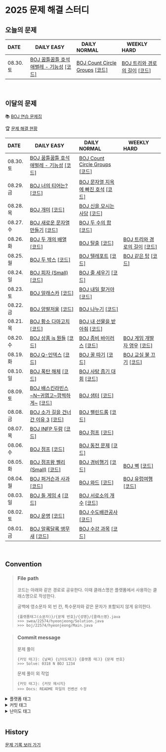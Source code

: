 <!--
|  |  |  |  |

[BOJ ](https://www.acmicpc.net/problem/) [[코드]](https://github.com/Problem-solve-study/code-store/tree/main/boj/)

| 07..  |  |  |  |
-->

# 2025 문제 해결 스터디

## 오늘의 문제

| DATE      | <img src="https://d2gd6pc034wcta.cloudfront.net/tier/6-a.svg" width="12px" /> DAILY EASY | <img src="https://d2gd6pc034wcta.cloudfront.net/tier/11-a.svg" width="12px" /> DAILY NORMAL | <img src="https://d2gd6pc034wcta.cloudfront.net/tier/16-a.svg" width="12px" /> WEEKLY HARD |
| :-------- | :---------------------------------------------------------------------------------------------------------------------------------------------- | :----------------------------------------------------------------------------------------------------------------------------------------- | :--------------------------------------------------------------------------------------------------------------------------------------------------- |
| 08.30. 토 | [BOJ 꿈틀꿈틀 호석 애벌레 - 기능성](https://www.acmicpc.net/problem/20167) [[코드]](https://github.com/Problem-solve-study/code-store/tree/main/boj/20167) | [BOJ Count Circle Groups](https://www.acmicpc.net/problem/10216) [[코드]](https://github.com/Problem-solve-study/code-store/tree/main/boj/10216) | [BOJ 트리와 경로의 길이](https://www.acmicpc.net/problem/12928) [[코드]](https://github.com/Problem-solve-study/code-store/tree/main/boj/12928) |

<br>

## 이달의 문제

📚 [BOJ 연습 문제집](https://www.acmicpc.net/group/practice/22838)

🏆 [문제 해결 현황](https://github.com/Problem-solve-study)

| DATE      | <img src="https://d2gd6pc034wcta.cloudfront.net/tier/6-a.svg" width="12px" /> DAILY EASY | <img src="https://d2gd6pc034wcta.cloudfront.net/tier/11-a.svg" width="12px" /> DAILY NORMAL | <img src="https://d2gd6pc034wcta.cloudfront.net/tier/16-a.svg" width="12px" /> WEEKLY HARD |
| :-------- | :------------------------------------------------------------------------------------------------------------------------------------------------ | :------------------------------------------------------------------------------------------------------------------------------------------------- | :--------------------------------------------------------------------------------------------------------------------------------------------------- |
| 08.30. 토 | [BOJ 꿈틀꿈틀 호석 애벌레 - 기능성](https://www.acmicpc.net/problem/20167) [[코드]](https://github.com/Problem-solve-study/code-store/tree/main/boj/20167) | [BOJ Count Circle Groups](https://www.acmicpc.net/problem/10216) [[코드]](https://github.com/Problem-solve-study/code-store/tree/main/boj/10216) | |
| 08.29. 금 | [BOJ 너의 티어는?](https://www.acmicpc.net/problem/14613) [[코드]](https://github.com/Problem-solve-study/code-store/tree/main/boj/14613) | [BOJ 문자열 지옥에 빠진 호석](https://www.acmicpc.net/problem/20166) [[코드]](https://github.com/Problem-solve-study/code-store/tree/main/boj/20166) |  |
| 08.28. 목 | [BOJ 개미](https://www.acmicpc.net/problem/3048) [[코드]](https://github.com/Problem-solve-study/code-store/tree/main/boj/3048) | [BOJ 신을 모시는 사당](https://www.acmicpc.net/problem/27210) [[코드]](https://github.com/Problem-solve-study/code-store/tree/main/boj/27210) | |
| 08.27. 수 | [BOJ 새로운 문자열 만들기](https://www.acmicpc.net/problem/30089) [[코드]](https://github.com/Problem-solve-study/code-store/tree/main/boj/30089) | [BOJ 두 수의 합](https://www.acmicpc.net/problem/9024) [[코드]](https://github.com/Problem-solve-study/code-store/tree/main/boj/9024) | |
| 08.26. 화 | [BOJ 두 개의 배열](https://www.acmicpc.net/problem/17124) [[코드]](https://github.com/Problem-solve-study/code-store/tree/main/boj/17124) | [BOJ 탈출](https://www.acmicpc.net/problem/16397) [[코드]](https://github.com/Problem-solve-study/code-store/tree/main/boj/16397) | [BOJ 트리와 경로의 길이](https://www.acmicpc.net/problem/12928) [[코드]](https://github.com/Problem-solve-study/code-store/tree/main/boj/12928) |
| 08.25. 월 | [BOJ 두 박스](https://www.acmicpc.net/problem/15973) [[코드]](https://github.com/Problem-solve-study/code-store/tree/main/boj/15973) | [BOJ 텔레포트](https://www.acmicpc.net/problem/16958) [[코드]](https://github.com/Problem-solve-study/code-store/tree/main/boj/16958) | [BOJ 같은 탑](https://www.acmicpc.net/problem/1126) [[코드]](https://github.com/Problem-solve-study/code-store/tree/main/boj/1126) |
| 08.24. 일 | [BOJ 피자 (Small)](https://www.acmicpc.net/problem/14606) [[코드]](https://github.com/Problem-solve-study/code-store/tree/main/boj/14606) | [BOJ 줄 세우기](https://www.acmicpc.net/problem/7570) [[코드]](https://github.com/Problem-solve-study/code-store/tree/main/boj/7570) | |
| 08.23. 토 | [BOJ 알래스카](https://www.acmicpc.net/problem/4159) [[코드]](https://github.com/Problem-solve-study/code-store/tree/main/boj/4159) | [BOJ 내일 할거야](https://www.acmicpc.net/problem/7983) [[코드]](https://github.com/Problem-solve-study/code-store/tree/main/boj/7983) | |
| 08.22. 금 | [BOJ 양팔저울](https://www.acmicpc.net/problem/25943) [[코드]](https://github.com/Problem-solve-study/code-store/tree/main/boj/25943) | [BOJ 나누기](https://www.acmicpc.net/problem/21757) [[코드]](https://github.com/Problem-solve-study/code-store/tree/main/boj/21757) |  |
| 08.21. 목 | [BOJ 황소 다마고치](https://www.acmicpc.net/problem/23323) [[코드]](https://github.com/Problem-solve-study/code-store/tree/main/boj/23323) | [BOJ 내 선물을 받아줘](https://www.acmicpc.net/problem/15559) [[코드]](https://github.com/Problem-solve-study/code-store/tree/main/boj/15559) | |
| 08.20. 수 | [BOJ 상품 is 뭔들](https://www.acmicpc.net/problem/12779) [[코드]](https://github.com/Problem-solve-study/code-store/tree/main/boj/12779) | [BOJ 좀비 바이러스](https://www.acmicpc.net/problem/24513) [[코드]](https://github.com/Problem-solve-study/code-store/tree/main/boj/24513) | [BOJ 게임 개발자 영우](https://www.acmicpc.net/problem/20211) [[코드]](https://github.com/Problem-solve-study/code-store/tree/main/boj/20211) |
| 08.19. 화 | [BOJ Q-인덱스](https://www.acmicpc.net/problem/13333) [[코드]](https://github.com/Problem-solve-study/code-store/tree/main/boj/13333) | [BOJ 꿀 따기](https://www.acmicpc.net/problem/21758) [[코드]](https://github.com/Problem-solve-study/code-store/tree/main/boj/21758) | [BOJ 교실 불 끄기](https://www.acmicpc.net/problem/28241) [[코드]](https://github.com/Problem-solve-study/code-store/tree/main/boj/28241) |
| 08.10. 일 | [BOJ 폭탄 해체](https://www.acmicpc.net/problem/9242) [[코드]](https://github.com/Problem-solve-study/code-store/tree/main/boj/9242) | [BOJ 사탕 줍기 대회](https://www.acmicpc.net/problem/5721) [[코드]](https://github.com/Problem-solve-study/code-store/tree/main/boj/5721) |  |
| 08.09. 토 | [BOJ 배스킨라빈스~N~귀엽고~깜찍하게~](https://www.acmicpc.net/problem/25179) [[코드]](https://github.com/Problem-solve-study/code-store/tree/main/boj/25179) | [BOJ 샘터](https://www.acmicpc.net/problem/18513) [[코드]](https://github.com/Problem-solve-study/code-store/tree/main/boj/18513) |  |
| 08.08. 금 | [BOJ 소가 길을 건너간 이유 3](https://www.acmicpc.net/problem/14469) [[코드]](https://github.com/Problem-solve-study/code-store/tree/main/boj/14469) | [BOJ 팰린드롬](https://www.acmicpc.net/problem/2079) [[코드]](https://github.com/Problem-solve-study/code-store/tree/main/boj/2079) |  |
| 08.07. 목 | [BOJ INFP 두람](https://www.acmicpc.net/problem/25186) [[코드]](https://github.com/Problem-solve-study/code-store/tree/main/boj/25186) | [BOJ 점프](https://www.acmicpc.net/problem/2253) [[코드]](https://github.com/Problem-solve-study/code-store/tree/main/boj/2253) | |
| 08.06. 수 | [BOJ 점프](https://www.acmicpc.net/problem/20301) [[코드]](https://github.com/Problem-solve-study/code-store/tree/main/boj/20301) | [BOJ 동전 문제](https://www.acmicpc.net/problem/1398) [[코드]](https://github.com/Problem-solve-study/code-store/tree/main/boj/1398) |  |
| 08.05. 화 | [BOJ 점프왕 쩰리 (Small)](https://www.acmicpc.net/problem/16173) [[코드]](https://github.com/Problem-solve-study/code-store/tree/main/boj/16173) | [BOJ 경비행기](https://www.acmicpc.net/problem/2585) [[코드]](https://github.com/Problem-solve-study/code-store/tree/main/boj/2585) | [BOJ 벽](https://www.acmicpc.net/problem/10070) [[코드]](https://github.com/Problem-solve-study/code-store/tree/main/boj/10070) |
| 08.04. 월 | [BOJ 퍼거슨과 사과](https://www.acmicpc.net/problem/2942) [[코드]](https://github.com/Problem-solve-study/code-store/tree/main/boj/2942) | [BOJ 와드](https://www.acmicpc.net/problem/23747) [[코드]](https://github.com/Problem-solve-study/code-store/tree/main/boj/23747) | [BOJ 유럽여행](https://www.acmicpc.net/problem/1185) [[코드]](https://github.com/Problem-solve-study/code-store/tree/main/boj/1185) |
| 08.03. 일 | [BOJ 돌 게임 4](https://www.acmicpc.net/problem/9658) [[코드]](https://github.com/Problem-solve-study/code-store/tree/main/boj/9658) | [BOJ 서로소의 개수](https://www.acmicpc.net/problem/1750) [[코드]](https://github.com/Problem-solve-study/code-store/tree/main/boj/1750) | |
| 08.02. 토 | [BOJ 운명](https://www.acmicpc.net/problem/28282) [[코드]](https://github.com/Problem-solve-study/code-store/tree/main/boj/28282) | [BOJ 수도배관공사](https://www.acmicpc.net/problem/2073) [[코드]](https://github.com/Problem-solve-study/code-store/tree/main/boj/2073) | |
| 08.01. 금 | [BOJ 알록달록 앵무새](https://www.acmicpc.net/problem/28445) [[코드]](https://github.com/Problem-solve-study/code-store/tree/main/boj/28445) | [BOJ 수강 과목](https://www.acmicpc.net/problem/17845) [[코드]](https://github.com/Problem-solve-study/code-store/tree/main/boj/17845) |  |

<br>

## Convention

> ### File path
>
> 코드는 아래와 같은 경로로 공유한다. 이때 클래스명은 플랫폼에서 사용하는 클래스명으로 작성한다.
>
> 공백에 영소문자 외 빈 칸, 특수문자와 같은 문자가 포함되지 않게 유의한다.
>
> ```
> {플랫폼태그(소문자)}/{문제 번호}/{성명}/{클래스명}.java
> >>> swea/22574/hyeonjeong/Solution.java
> >>> boj/22574/hyeonjeong/Main.java
> ```

> ### Commit message
>
> 문제 풀이
>
> ```
> {커밋 태그}: {날짜} {난이도태그} {플랫폼 태그} {문제 번호}
> >>> Solve: 0318 N BOJ 1234
> ```
>
> 문제 풀이 외 작업
>
> ```
> {커밋 태그}: {커밋 메시지}
> >>> Docs: README 파일의 컨벤션 수정
> ```

<details>
<summary>플랫폼 태그</summary>
<br>
  
| 플랫폼            | 태그 |
| :---------------- | :--- |
| 백준              | BOJ  |
| 프로그래머스      | PGS  |
| SW Expert Academy | SWEA |
</details>
<details>
<summary>커밋 태그</summary>
<br>

| 태그     | 설명                                      |
| :------- | :---------------------------------------- |
| Solve    | 문제 해결                                 |
| Try      | 문제 풀이 시도 (문제 해결 실패 사유 작성) |
| Refactor | 문제 해결 후 최적화, 코드 개선 등         |
| Rename   | 파일명, 폴더명 수정 혹은 폴더 이동        |
| Comment  | 코드 변경이 없는 주석 추가, 오타 수정 등  |
| Docs     | README와 같은 문서 수정                   |

</details>

<details>
<summary>난이도 태그</summary>
<br>

| 태그     | 설명                                      |
| :------- | :---------------------------------------- |
| E | Daily easy |
| N | Daily normal |
| H | weekly hard |

</details>

<br>

## History
[문제 기록 보러 가기](https://github.com/Problem-solve-study/code-store/blob/main/PROBLEM_HISTORY.md)

